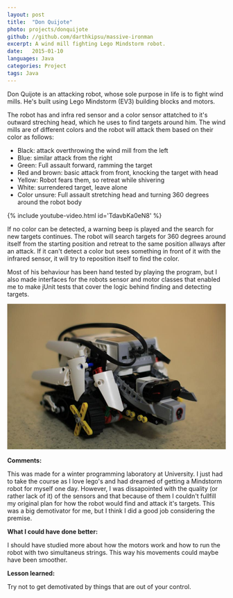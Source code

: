 ```yaml
---
layout: post
title:  "Don Quijote"
photo: projects/donquijote
github: //github.com/darthkipsu/massive-ironman
excerpt: A wind mill fighting Lego Mindstorm robot.
date:   2015-01-10
languages: Java
categories: Project
tags: Java
---
```


Don Quijote is an attacking robot, whose sole purpose in life is to fight wind mills. He's built using Lego Mindstorm (EV3) building blocks and motors.

The robot has and infra red sensor and a color sensor attatched to it's outward streching head, which he uses to find targets around him. The wind mills are of different colors and the robot will attack them based on their color as follows:

- Black: attack overthrowing the wind mill from the left
- Blue: similar attack from the right
- Green: Full assault forward, ramming the target
- Red and brown: basic attack from front, knocking the target with head
- Yellow: Robot fears them, so retreat while shivering
- White: surrendered target, leave alone
- Color unsure: Full assault stretching head and turning 360 degrees around the robot body

{% include youtube-video.html id='TdavbKa0eN8' %}

If no color can be detected, a warning beep is played and the search for new targets continues. The robot will search targets for 360 degrees around itself from the starting position and retreat to the same position allways after an attack. If it can't detect a color but sees something in front of it with the infrared sensor, it will try to reposition itself to find the color.

Most of his behaviour has been hand tested by playing the program, but I also made interfaces for the robots sensor and motor classes that enabled me to make jUnit tests that cover the logic behind finding and detecting targets.

![Don Quijote](/images/projects/donquijote2.jpg)

**Comments:**

This was made for a winter programming laboratory at University. I just had to take the course as I love lego's and had dreamed of getting a Mindstorm robot for myself one day. However, I was dissapointed with the quality (or rather lack of it) of the sensors and that because of them I couldn't fullfill my original plan for how the robot would find and attack it's targets. This was a big demotivator for me, but I think I did a good job considering the premise.

**What I could have done better:**

I should have studied more about how the motors work and how to run the robot with two simultaneus strings. This way his movements could maybe have been smoother.

**Lesson learned:**

Try not to get demotivated by things that are out of your control.
